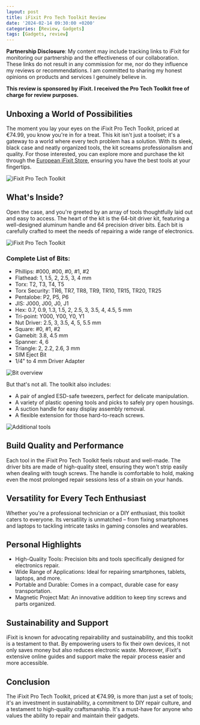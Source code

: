 ```yaml
---
layout: post
title: iFixit Pro Tech Toolkit Review
date: '2024-02-14 09:30:00 +0200'
categories: [Review, Gadgets]
tags: [Gadgets, review]
---
```



**Partnership Disclosure**: My content may include tracking links to iFixit for monitoring our partnership and the effectiveness of our collaboration. These links do not result in any commission for me, nor do they influence my reviews or recommendations. I am committed to sharing my honest opinions on products and services I genuinely believe in.

**This review is sponsored by iFixit. I received the Pro Tech Toolkit free of charge for review purposes.**

## Unboxing a World of Possibilities

The moment you lay your eyes on the iFixit Pro Tech Toolkit, priced at €74.99, you know you're in for a treat. This kit isn't just a toolset; it's a gateway to a world where every tech problem has a solution. With its sleek, black case and neatly organized tools, the kit screams professionalism and quality. For those interested, you can explore more and purchase the kit through the [European iFixit Store](https://eustore.ifixit.com/products/pro-tech-toolkit?utm_source=affiliate&utm_medium=blog-partner&utm_campaign=Mickhat), ensuring you have the best tools at your fingertips.

![iFixit Pro Tech Toolkit](/assets/iFixit/ProTechToolkit.jpeg)

## What's Inside?

Open the case, and you're greeted by an array of tools thoughtfully laid out and easy to access. The heart of the kit is the 64-bit driver kit, featuring a well-designed aluminum handle and 64 precision driver bits. Each bit is carefully crafted to meet the needs of repairing a wide range of electronics.

![iFixit Pro Tech Toolkit](/assets/iFixit/ProTechToolkit2.jpeg)


### Complete List of Bits:

- Phillips: #000, #00, #0, #1, #2
- Flathead: 1, 1.5, 2, 2.5, 3, 4 mm
- Torx: T2, T3, T4, T5
- Torx Security: TR6, TR7, TR8, TR9, TR10, TR15, TR20, TR25
- Pentalobe: P2, P5, P6
- JIS: J000, J00, J0, J1
- Hex: 0.7, 0.9, 1.3, 1.5, 2, 2.5, 3, 3.5, 4, 4.5, 5 mm
- Tri-point: Y000, Y00, Y0, Y1
- Nut Driver: 2.5, 3, 3.5, 4, 5, 5.5 mm
- Square: #0, #1, #2
- Gamebit: 3.8, 4.5 mm
- Spanner: 4, 6
- Triangle: 2, 2.2, 2.6, 3 mm
- SIM Eject Bit
- 1/4" to 4 mm Driver Adapter

![Bit overview](/assets/iFixit/ProTechToolkit3.jpeg)

But that's not all. The toolkit also includes:

- A pair of angled ESD-safe tweezers, perfect for delicate manipulation.
- A variety of plastic opening tools and picks to safely pry open housings.
- A suction handle for easy display assembly removal.
- A flexible extension for those hard-to-reach screws.

![Additional tools](/assets/iFixit/ProTechToolkit4.jpeg)

## Build Quality and Performance

Each tool in the iFixit Pro Tech Toolkit feels robust and well-made. The driver bits are made of high-quality steel, ensuring they won't strip easily when dealing with tough screws. The handle is comfortable to hold, making even the most prolonged repair sessions less of a strain on your hands.

## Versatility for Every Tech Enthusiast

Whether you're a professional technician or a DIY enthusiast, this toolkit caters to everyone. Its versatility is unmatched – from fixing smartphones and laptops to tackling intricate tasks in gaming consoles and wearables.

## Personal Highlights

- High-Quality Tools: Precision bits and tools specifically designed for electronics repair.
- Wide Range of Applications: Ideal for repairing smartphones, tablets, laptops, and more.
- Portable and Durable: Comes in a compact, durable case for easy transportation.
- Magnetic Project Mat: An innovative addition to keep tiny screws and parts organized.

## Sustainability and Support

iFixit is known for advocating repairability and sustainability, and this toolkit is a testament to that. By empowering users to fix their own devices, it not only saves money but also reduces electronic waste. Moreover, iFixit's extensive online guides and support make the repair process easier and more accessible.

## Conclusion

The iFixit Pro Tech Toolkit, priced at €74.99, is more than just a set of tools; it's an investment in sustainability, a commitment to DIY repair culture, and a testament to high-quality craftsmanship. It's a must-have for anyone who values the ability to repair and maintain their gadgets.